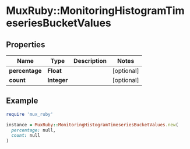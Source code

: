 # MuxRuby::MonitoringHistogramTimeseriesBucketValues

## Properties

| Name | Type | Description | Notes |
| ---- | ---- | ----------- | ----- |
| **percentage** | **Float** |  | [optional] |
| **count** | **Integer** |  | [optional] |

## Example

```ruby
require 'mux_ruby'

instance = MuxRuby::MonitoringHistogramTimeseriesBucketValues.new(
  percentage: null,
  count: null
)
```

